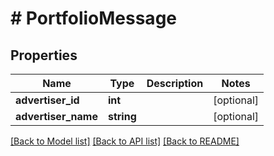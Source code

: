 # # PortfolioMessage

## Properties

Name | Type | Description | Notes
------------ | ------------- | ------------- | -------------
**advertiser_id** | **int** |  | [optional] 
**advertiser_name** | **string** |  | [optional] 

[[Back to Model list]](../../README.md#documentation-for-models) [[Back to API list]](../../README.md#documentation-for-api-endpoints) [[Back to README]](../../README.md)


